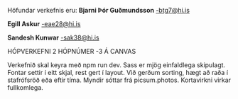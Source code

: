 Höfundar verkefnis eru:
  **Bjarni Þór Guðmundsson**  -btg7@hi.is
  
  **Egill Askur** -eae28@hi.is
  
  **Sandesh Kunwar** -sak38@hi.is
  
  
  HÓPVERKEFNI 2 HÓPNÚMER -3 Á CANVAS
  

Verkefnið skal keyra með npm run dev. Sass er mjög einfaldlega skipulagt. Fontar settir í eitt skjal, rest gert í layout.
Við gerðum sorting, hægt að raða í stafrófsröð eða eftir tíma.
Myndir sóttar frá picsum.photos.
Kortavirkni virkar fullkomlega.
